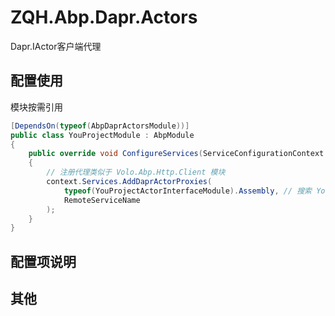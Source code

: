 # ZQH.Abp.Dapr.Actors

Dapr.IActor客户端代理  

## 配置使用

模块按需引用

```csharp
[DependsOn(typeof(AbpDaprActorsModule))]
public class YouProjectModule : AbpModule
{
	public override void ConfigureServices(ServiceConfigurationContext context)
    {
        // 注册代理类似于 Volo.Abp.Http.Client 模块
        context.Services.AddDaprActorProxies(
            typeof(YouProjectActorInterfaceModule).Assembly, // 搜索 YouProjectActorInterfaceModule 模块下的IActor定义
            RemoteServiceName
        );
    }
}
```
## 配置项说明


## 其他
